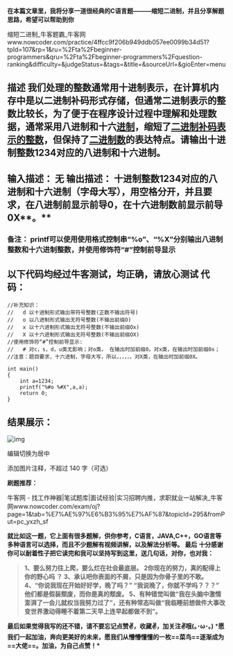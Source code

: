 **在本篇文章里，我将分享一道很经典的C语言题———**缩短二进制**，并且分享解题思路，希望可以帮助到你** 

缩短二进制_牛客题霸_牛客网www.nowcoder.com/practice/4ffcc9f206b949ddb057ee0099b34d51?tpId=107&rp=1&ru=%2Fta%2Fbeginner-programmers&qru=%2Fta%2Fbeginner-programmers%2Fquestion-ranking&difficulty=&judgeStatus=&tags=&title=&sourceUrl=&gioEnter=menu

## 描述 我们处理的整数通常用十进制表示，在计算机内存中是以二进制补码形式存储，但通常二进制表示的整数比较长，为了便于在程序设计过程中理解和处理数据，通常采用八进制和十六[进制](https://www.baidu.com/s?wd=16进制&tn=SE_PcZhidaonwhc_ngpagmjz&rsv_dl=gh_pc_zhidao)，缩短了[二进制补码表示的整数](https://www.baidu.com/s?wd=二进制数&tn=SE_PcZhidaonwhc_ngpagmjz&rsv_dl=gh_pc_zhidao)，但保持了[二进制数](https://www.baidu.com/s?wd=二进制数&tn=SE_PcZhidaonwhc_ngpagmjz&rsv_dl=gh_pc_zhidao)的表达特点。请输出十进制整数1234对应的八进制和十六进制。

## 输入描述： 无 输出描述： 十进制整数1234对应的八进制和十六进制（字母大写），用空格分开，并且要求，在八进制前显示前导0，在十六进制数前显示前导0X**。**

### 备注： printf可以使用使用格式控制串“%o”、“%X”分别输出八进制整数和十六进制整数，并使用修饰符“#”控制前导显示



##  **以下代码均经过牛客测试，均正确，请放心测试** **代码：** 

```
//补充知识：
//   d 以十进制形式输出带符号整数(正数不输出符号)
//   o 以八进制形式输出无符号整数(不输出前缀O)
//   x 以十六进制形式输出无符号整数(不输出前缀Ox)
//   X 以十六进制形式输出无符号整数(不输出前缀OX)
//使用修饰符“#”控制前导显示:
//   # 对c，s，d，u类无影响；对o类， 在输出时加前缀0。对x类，在输出时加前缀0x；
//注意：题目要求，十六进制，字母大写，所以，，，，，，对X类，在输出时加前缀0X。

int main()
{
    int a=1234;
    printf("%#o %#X",a,a);
    return 0;
}
```







##  **结果展示：** 

![img](https://pica.zhimg.com/80/v2-4ea7a6dc4f291ff52f8518884f470fc1_720w.png)



编辑切换为居中

添加图片注释，不超过 140 字（可选）

 **刷题推荐：** 

牛客网 - 找工作神器|笔试题库|面试经验|实习招聘内推，求职就业一站解决_牛客网www.nowcoder.com/exam/oj?page=1&tab=%E7%AE%97%E6%B3%95%E7%AF%87&topicId=295&fromPut=pc_yxzh_sf

**就比如这一题，它上面有很多题解，供你参考，C语言，JAVA,C++，GO语言等多种语言可以选择，而且不少题解有视频讲解，以及解法分析等。** **最后** **十分感谢你可以耐着性子把它读完和我可以坚持写到这里，送几句话，对你，也对我：**

>  **1、要么努力往上爬，要么烂在社会最底层。 2你现在的努力，真的配得上你的野心吗 ？ 3、承认吧你表面的不屑，只是因为你骨子里的不敢。 4、“你说我现在开始好好学，晚了吗？” “我说晚了，你就不学吗？？？” 他们都是假装颓废，而你是真的颓废。 5、有种错觉叫做“我在头脑中激情澎湃了一会儿就权当我努力过了”，还有种常态叫做“我临睡前想做件大事改变世界激动得睡不着第二天早上连早起都做不到”。**



 **最后如果觉得我写的还不错，请不要忘记点赞✌，收藏✌，加关注✌哦(｡･ω･｡)** ***愿我们一起加油，奔向更美好的未来，愿我们从懵懵懂懂的一枚==菜鸟==逐渐成为==大佬==。加油，为自己点赞！\***